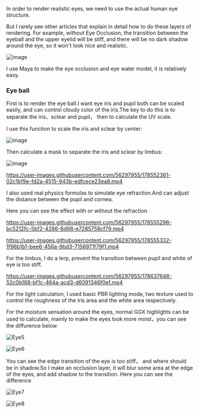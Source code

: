 In order to render realistic eyes, we need to use the actual human eye structure.

But I rarely see other articles that explain in detail how to do these layers of rendering. For example, without Eye Occlusion, the transition between the eyeball and the upper eyelid will be stiff, and there will be no dark shadow around the eye, so it won't look nice and realistic.

![image](https://user-images.githubusercontent.com/56297955/178516787-36260b19-50db-444f-b54a-d84ea258c7ac.png)

I use Maya to make the eye occlusion and eye water model, it is relatively easy.

### Eye ball

First is to render the eye ball.I want eye iris and pupil both can be scaled easily, and can control cloudy color of the iris.The key to do this is to separate the iris、sclear and pupil， then to calculate the UV scale.

I use this function to scale the iris and sclear by center:

![image](https://user-images.githubusercontent.com/56297955/180127714-28f0e525-d602-4aa9-acc0-5017cc034af2.png)

Then calculate a mask to separate the iris and sclear by limbus:

![image](https://user-images.githubusercontent.com/56297955/180141242-d3ca8430-e78d-424d-a6ca-9a5d9ec36b35.png)

https://user-images.githubusercontent.com/56297955/178552361-02c1bf9e-fd2a-4515-943b-edfcece23ea8.mp4


I also used real physics formulas to simulate eye refraction.And can adjust the distance between the pupil and cornea.

Here you can see the effect with or without the refraction

https://user-images.githubusercontent.com/56297955/178555296-bc5212fc-5bf2-4286-8d98-e7285758cf79.mp4

https://user-images.githubusercontent.com/56297955/178555332-1f96b1b1-bee6-456a-9bd3-7156971f79f1.mp4


For the limbus, I do a lerp, prevent the transition between pupil and white of eye is too stiff.



https://user-images.githubusercontent.com/56297955/178637648-52c0b168-bf1c-464a-acd3-d6091346f0ef.mp4



For the light calculation, I used basic PBR lighting mode, two texture  used to control the roughness of the iris area and the white area respectively.

For the moisture sensation around the eyes, normal GGX highlights can be used to calculate, mainly to make the eyes look more moist，you can see the diffurence below

![Eye5](https://user-images.githubusercontent.com/56297955/178556358-2f96e0a1-4023-42e7-8158-7aec9c125e8b.png)

![Eye6](https://user-images.githubusercontent.com/56297955/178556373-2e4cc398-2413-4ba7-b038-de460bdd9d04.png)

You can see the edge transition of the eye is too stiff， and where should be in shadow.So I make an occlusion layer, it will blur some area at the edge of the eyes, and add shadow to the transition. Here you can see the difference


![Eye7](https://user-images.githubusercontent.com/56297955/178638197-229a0443-031d-4d97-b96a-408d7c3c48ae.png)


![Eye8](https://user-images.githubusercontent.com/56297955/178638225-2fce6333-4b33-4258-a784-cf53a3910eab.png)


